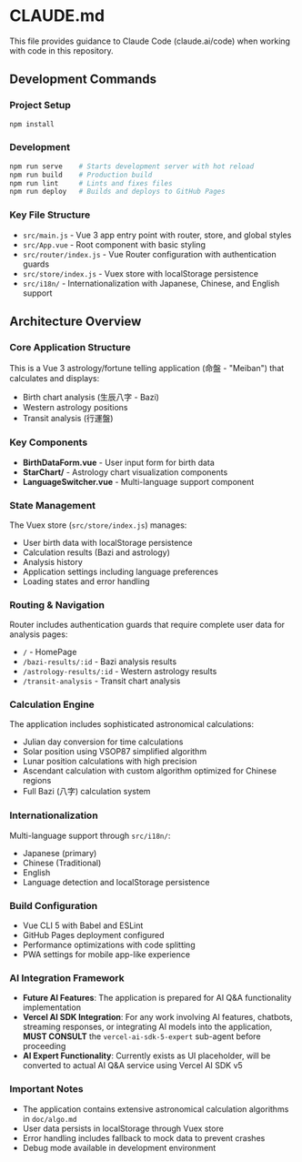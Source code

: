 # CLAUDE.md

This file provides guidance to Claude Code (claude.ai/code) when working with code in this repository.

## Development Commands

### Project Setup
```bash
npm install
```

### Development
```bash
npm run serve    # Starts development server with hot reload
npm run build    # Production build
npm run lint     # Lints and fixes files
npm run deploy   # Builds and deploys to GitHub Pages
```

### Key File Structure
- `src/main.js` - Vue 3 app entry point with router, store, and global styles
- `src/App.vue` - Root component with basic styling
- `src/router/index.js` - Vue Router configuration with authentication guards
- `src/store/index.js` - Vuex store with localStorage persistence
- `src/i18n/` - Internationalization with Japanese, Chinese, and English support

## Architecture Overview

### Core Application Structure
This is a Vue 3 astrology/fortune telling application (命盤 - "Meiban") that calculates and displays:
- Birth chart analysis (生辰八字 - Bazi)
- Western astrology positions
- Transit analysis (行運盤)

### Key Components
- **BirthDataForm.vue** - User input form for birth data
- **StarChart/** - Astrology chart visualization components
- **LanguageSwitcher.vue** - Multi-language support component

### State Management
The Vuex store (`src/store/index.js`) manages:
- User birth data with localStorage persistence
- Calculation results (Bazi and astrology)
- Analysis history
- Application settings including language preferences
- Loading states and error handling

### Routing & Navigation
Router includes authentication guards that require complete user data for analysis pages:
- `/` - HomePage
- `/bazi-results/:id` - Bazi analysis results
- `/astrology-results/:id` - Western astrology results  
- `/transit-analysis` - Transit chart analysis

### Calculation Engine
The application includes sophisticated astronomical calculations:
- Julian day conversion for time calculations
- Solar position using VSOP87 simplified algorithm
- Lunar position calculations with high precision
- Ascendant calculation with custom algorithm optimized for Chinese regions
- Full Bazi (八字) calculation system

### Internationalization
Multi-language support through `src/i18n/`:
- Japanese (primary)
- Chinese (Traditional)
- English
- Language detection and localStorage persistence

### Build Configuration
- Vue CLI 5 with Babel and ESLint
- GitHub Pages deployment configured
- Performance optimizations with code splitting
- PWA settings for mobile app-like experience

### AI Integration Framework
- **Future AI Features**: The application is prepared for AI Q&A functionality implementation
- **Vercel AI SDK Integration**: For any work involving AI features, chatbots, streaming responses, or integrating AI models into the application, **MUST CONSULT** the `vercel-ai-sdk-5-expert` sub-agent before proceeding
- **AI Expert Functionality**: Currently exists as UI placeholder, will be converted to actual AI Q&A service using Vercel AI SDK v5

### Important Notes
- The application contains extensive astronomical calculation algorithms in `doc/algo.md`
- User data persists in localStorage through Vuex store
- Error handling includes fallback to mock data to prevent crashes
- Debug mode available in development environment